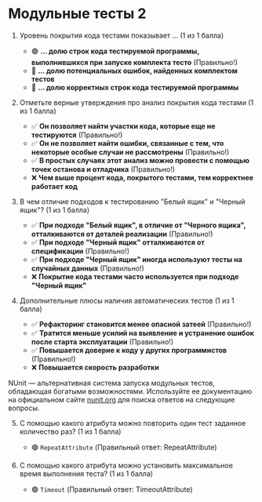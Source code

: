 # Модульные тесты 2

1. Уровень покрытия кода тестами показывает ... (1 из 1 балла)
   * 🟢 **... долю строк кода тестируемой программы, выполнившихся при запуске комплекта тесто** (Правильно!)
   * 🔴 **... долю потенциальных ошибок, найденных комплектом тестов**
   * 🔴 **... долю корректных строк кода тестируемой программы**


2. Отметьте верные утверждения про анализ покрытия кода тестами (1 из 1 балла)
   * ✅ **Он позволяет найти участки кода, которые еще не тестируются** (Правильно!)
   * ✅ **Он не позволяет найти ошибки, связанные с тем, что некоторые особые случаи не рассмотрены** (Правильно!)
   * ✅ **В простых случаях этот анализ можно провести с помощью точек останова и отладчика** (Правильно!)
   * ❌ **Чем выше процент кода, покрытого тестами, тем корректнее работает код**


3. В чем отличие подходов к тестированию "Белый ящик" и "Черный ящик"? (1 из 1 балла)
   * ✅ **При подходе "Белый ящик", в отличие от "Черного ящика", отталкиваются от деталей реализации** (Правильно!)
   * ✅ **При подходе "Черный ящик" отталкиваются от спецификации** (Правильно!)
   * ✅ **При подходе "Черный ящик" иногда используют тесты на случайных данных** (Правильно!)
   * ❌ **Покрытие кода тестами часто используется при подходе "Черный ящик"**



4. Дополнительные плюсы наличия автоматических тестов (1 из 1 балла)
   * ✅ **Рефакторинг становится менее опасной затеей** (Правильно!)
   * ✅ **Тратится меньше усилий на выявление и устранение ошибок после старта эксплуатации** (Правильно!)
   * ✅ **Повышается доверие к коду у других программистов** (Правильно!)
   * ❌ **Повышается скорость разработки**


NUnit — альтернативная система запуска модульных тестов, обладающая богатыми возможностями. Используйте ее документацию на официальном сайте [nunit.org](https://nunit.org/) для поиска ответов на следующие вопросы.

5. С помощью какого атрибута можно повторить один тест заданное количество раз? (1 из 1 балла)
   * 🟢 `RepeatAttribute` (Правильный ответ: RepeatAttribute)


6. С помощью какого атрибута можно установить максимальное время выполнения теста? (1 из 1 балла)
   * 🟢 `Timeout` (Правильный ответ: TimeoutAttribute)
